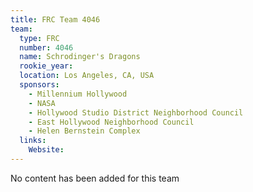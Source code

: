 ```yaml
---
title: FRC Team 4046
team:
  type: FRC
  number: 4046
  name: Schrodinger's Dragons
  rookie_year: 
  location: Los Angeles, CA, USA
  sponsors:
    - Millennium Hollywood
    - NASA
    - Hollywood Studio District Neighborhood Council
    - East Hollywood Neighborhood Council
    - Helen Bernstein Complex
  links:
    Website: 
---
```

No content has been added for this team
